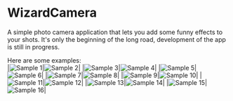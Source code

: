 # WizardCamera

A simple photo camera application that lets you add some funny effects to your shots. It's only the beginning of the long road, development of the app is still in progress.

Here are some examples:  
|![Sample 1](https://github.com/AlShevelev/WizardCamera/blob/master/screenshots/1_300.webp?raw=true)|![Sample 2](https://github.com/AlShevelev/WizardCamera/blob/master/screenshots/2_300.webp?raw=true)|
|![Sample 3](https://github.com/AlShevelev/WizardCamera/blob/master/screenshots/3_300.webp?raw=true)|![Sample 4](https://github.com/AlShevelev/WizardCamera/blob/master/screenshots/4_300.webp?raw=true)|
|![Sample 5](https://github.com/AlShevelev/WizardCamera/blob/master/screenshots/5_300.webp?raw=true)|![Sample 6](https://github.com/AlShevelev/WizardCamera/blob/master/screenshots/6_300.webp?raw=true)|
|![Sample 7](https://github.com/AlShevelev/WizardCamera/blob/master/screenshots/7_300.webp?raw=true)|![Sample 8](https://github.com/AlShevelev/WizardCamera/blob/master/screenshots/8_300.webp?raw=true)|
|![Sample 9](https://github.com/AlShevelev/WizardCamera/blob/master/screenshots/9_300.webp?raw=true)|![Sample 10](https://github.com/AlShevelev/WizardCamera/blob/master/screenshots/10_300.webp?raw=true)|
|![Sample 11](https://github.com/AlShevelev/WizardCamera/blob/master/screenshots/11_300.webp?raw=true)|![Sample 12](https://github.com/AlShevelev/WizardCamera/blob/master/screenshots/12_300.webp?raw=true)|
|![Sample 13](https://github.com/AlShevelev/WizardCamera/blob/master/screenshots/13_300.webp?raw=true)|![Sample 14](https://github.com/AlShevelev/WizardCamera/blob/master/screenshots/14_300.webp?raw=true)|
|![Sample 15](https://github.com/AlShevelev/WizardCamera/blob/master/screenshots/15_300.webp?raw=true)|![Sample 16](https://github.com/AlShevelev/WizardCamera/blob/master/screenshots/16_300.webp?raw=true)|